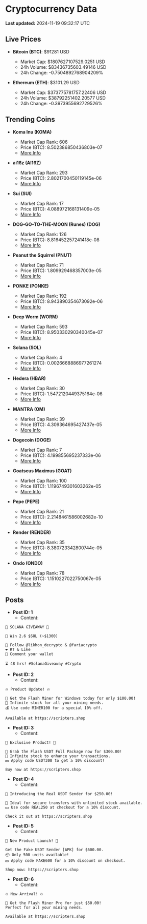 # Cryptocurrency Data

**Last updated:** 2024-11-19 09:32:17 UTC

## Live Prices
- **Bitcoin (BTC)**: $91281 USD
  - Market Cap: $1807627107529.0251 USD
  - 24h Volume: $83436735603.49146 USD
  - 24h Change: -0.7504892768904209%

- **Ethereum (ETH)**: $3101.29 USD
  - Market Cap: $373775781757.22406 USD
  - 24h Volume: $38792251402.20577 USD
  - 24h Change: -0.3973955692729526%

## Trending Coins
- **Koma Inu (KOMA)**
  - Market Cap Rank: 606
  - Price (BTC): 8.502386850436803e-07
  - [More Info](https://www.coingecko.com/en/coins/koma-inu)

- **ai16z (AI16Z)**
  - Market Cap Rank: 293
  - Price (BTC): 2.8021700450119145e-06
  - [More Info](https://www.coingecko.com/en/coins/ai16z)

- **Sui (SUI)**
  - Market Cap Rank: 17
  - Price (BTC): 4.088972168131409e-05
  - [More Info](https://www.coingecko.com/en/coins/sui)

- **DOG•GO•TO•THE•MOON (Runes) (DOG)**
  - Market Cap Rank: 126
  - Price (BTC): 8.816452257241418e-08
  - [More Info](https://www.coingecko.com/en/coins/dog-go-to-the-moon-runes-2)

- **Peanut the Squirrel (PNUT)**
  - Market Cap Rank: 71
  - Price (BTC): 1.809929468357003e-05
  - [More Info](https://www.coingecko.com/en/coins/peanut-the-squirrel)

- **PONKE (PONKE)**
  - Market Cap Rank: 192
  - Price (BTC): 8.943890354673092e-06
  - [More Info](https://www.coingecko.com/en/coins/ponke)

- **Deep Worm (WORM)**
  - Market Cap Rank: 593
  - Price (BTC): 8.950330290340045e-07
  - [More Info](https://www.coingecko.com/en/coins/deep-worm)

- **Solana (SOL)**
  - Market Cap Rank: 4
  - Price (BTC): 0.0026668886977261274
  - [More Info](https://www.coingecko.com/en/coins/solana)

- **Hedera (HBAR)**
  - Market Cap Rank: 30
  - Price (BTC): 1.5472120449375164e-06
  - [More Info](https://www.coingecko.com/en/coins/hedera)

- **MANTRA (OM)**
  - Market Cap Rank: 39
  - Price (BTC): 4.309364695427437e-05
  - [More Info](https://www.coingecko.com/en/coins/mantra)

- **Dogecoin (DOGE)**
  - Market Cap Rank: 7
  - Price (BTC): 4.199855695237333e-06
  - [More Info](https://www.coingecko.com/en/coins/dogecoin)

- **Goatseus Maximus (GOAT)**
  - Market Cap Rank: 100
  - Price (BTC): 1.1196749301603262e-05
  - [More Info](https://www.coingecko.com/en/coins/goatseus-maximus)

- **Pepe (PEPE)**
  - Market Cap Rank: 21
  - Price (BTC): 2.2148461586002682e-10
  - [More Info](https://www.coingecko.com/en/coins/pepe)

- **Render (RENDER)**
  - Market Cap Rank: 35
  - Price (BTC): 8.380723342800744e-05
  - [More Info](https://www.coingecko.com/en/coins/render)

- **Ondo (ONDO)**
  - Market Cap Rank: 78
  - Price (BTC): 1.1510227022750067e-05
  - [More Info](https://www.coingecko.com/en/coins/ondo)

## Posts
- **Post ID: 1**
  - Content:
```
🚀 SOLANA GIVEAWAY 🚀

🎁 Win 2.6 $SOL (~$1300)

🤝 Follow @likhon_decrypto & @fariacrypto
❤️ RT & Like
💬 Comment your wallet

⏳ 48 hrs! #SolanaGiveaway #Crypto
```

- **Post ID: 2**
  - Content:
```
🔥 Product Update! 🔥

🚀 Get the Flash Miner for Windows today for only $100.00!
🔋 Infinite stock for all your mining needs.
💰 Use code MINER100 for a special 10% off.

Available at https://scripters.shop
```

- **Post ID: 3**
  - Content:
```
🎁 Exclusive Product! 🎁

💸 Grab the Flash USDT Full Package now for $300.00!
🎉 Infinite stock to enhance your transactions.
💵 Apply code USDT300 to get a 10% discount!

Buy now at https://scripters.shop
```

- **Post ID: 4**
  - Content:
```
💎 Introducing the Real USDT Sender for $250.00!

💼 Ideal for secure transfers with unlimited stock available.
💵 Use code REAL250 at checkout for a 10% discount.

Check it out at https://scripters.shop
```

- **Post ID: 5**
  - Content:
```
🚀 New Product Launch! 🚀

Get the Fake USDT Sender [APK] for $600.00.
📦 Only 500 units available!
💵 Apply code FAKE600 for a 10% discount on checkout.

Shop now: https://scripters.shop
```

- **Post ID: 6**
  - Content:
```
🔥 New Arrival! 🔥

💸 Get the Flash Miner Pro for just $50.00!
Perfect for all your mining needs.

Available at https://scripters.shop
```

